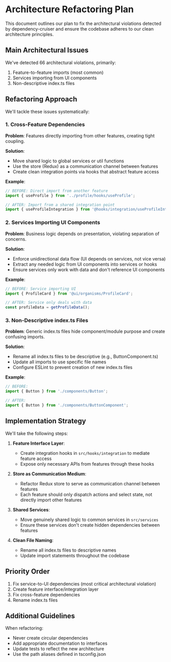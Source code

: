 # Architecture Refactoring Plan

This document outlines our plan to fix the architectural violations detected by dependency-cruiser and ensure the codebase adheres to our clean architecture principles.

## Main Architectural Issues

We've detected 66 architectural violations, primarily:

1. Feature-to-feature imports (most common)
2. Services importing from UI components
3. Non-descriptive index.ts files

## Refactoring Approach

We'll tackle these issues systematically:

### 1. Cross-Feature Dependencies

**Problem**: Features directly importing from other features, creating tight coupling.

**Solution**:
- Move shared logic to global services or util functions
- Use the store (Redux) as a communication channel between features
- Create clean integration points via hooks that abstract feature access

**Example**:
```typescript
// BEFORE: Direct import from another feature
import { useProfile } from '../profile/hooks/useProfile';

// AFTER: Import from a shared integration point
import { useProfileIntegration } from '@hooks/integration/useProfileIntegration';
```

### 2. Services Importing UI Components

**Problem**: Business logic depends on presentation, violating separation of concerns.

**Solution**:
- Enforce unidirectional data flow (UI depends on services, not vice versa)
- Extract any needed logic from UI components into services or hooks
- Ensure services only work with data and don't reference UI components

**Example**:
```typescript
// BEFORE: Service importing UI
import { ProfileCard } from '@ui/organisms/ProfileCard';

// AFTER: Service only deals with data
const profileData = getProfileData();
```

### 3. Non-Descriptive index.ts Files

**Problem**: Generic index.ts files hide component/module purpose and create confusing imports.

**Solution**:
- Rename all index.ts files to be descriptive (e.g., ButtonComponent.ts)
- Update all imports to use specific file names
- Configure ESLint to prevent creation of new index.ts files

**Example**:
```typescript
// BEFORE:
import { Button } from './components/Button';

// AFTER:
import { Button } from './components/ButtonComponent';
```

## Implementation Strategy

We'll take the following steps:

1. **Feature Interface Layer**:
   - Create integration hooks in `src/hooks/integration` to mediate feature access
   - Expose only necessary APIs from features through these hooks

2. **Store as Communication Medium**:
   - Refactor Redux store to serve as communication channel between features
   - Each feature should only dispatch actions and select state, not directly import other features

3. **Shared Services**:
   - Move genuinely shared logic to common services in `src/services`
   - Ensure these services don't create hidden dependencies between features

4. **Clean File Naming**:
   - Rename all index.ts files to descriptive names
   - Update import statements throughout the codebase

## Priority Order

1. Fix service-to-UI dependencies (most critical architectural violation)
2. Create feature interface/integration layer
3. Fix cross-feature dependencies 
4. Rename index.ts files

## Additional Guidelines

When refactoring:
- Never create circular dependencies
- Add appropriate documentation to interfaces
- Update tests to reflect the new architecture
- Use the path aliases defined in tsconfig.json

